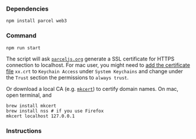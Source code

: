 ### Dependencies

```
npm install parcel web3
```

### Command
<!-- Go to the image folder and start http-server by 
```
http-server ./
``` -->
```
npm run start
```
The script will ask [`parceljs.org`](https://parceljs.org/) generate a SSL certificate for HTTPS connection to localhost. For mac user, you might need to [add the certificate file](https://support.apple.com/en-au/guide/keychain-access/kyca2431/mac) `xx.crt` to `Keychain Access` under `System Keychains` and change under the `Trust` section the permissions to `always trust`.

Or download a local CA (e.g. [`mkcert`](https://github.com/FiloSottile/mkcert)) to certify domain names. On mac, open terminal, and 
```
brew install mkcert
brew install nss # if you use Firefox
mkcert localhost 127.0.0.1
```

### Instructions



<!-- 1) Open your terminal and type

npm install -g 

2)  root folder that you want to serve you files and type:



3) Read the output of the terminal, something kinda http://localhost:8080 will appear. -->